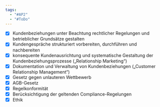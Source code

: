 ```yaml
---
tags:
  - "#AP2"
  - "#ToDo"
---
```

- [x] Kundenbeziehungen unter Beachtung rechtlicher Regelungen und betrieblicher Grundsätze gestalten
- [x] Kundengespräche strukturiert vorbereiten, durchführen und nachbereiten
- [x] konsequente Kundenausrichtung und systematische Gestaltung der Kundenbeziehungsprozesse („Relationship Marketing“)
- [x] Dokumentation und Verwaltung von Kundenbeziehungen („Customer Relationship Management“)
- [x] Gesetz gegen unlauteren Wettbewerb
- [x] AGB-Gesetz
- [x] Regelkonformität
- [x] Berücksichtigung der geltenden Compliance-Regelungen
- [x] Ethik